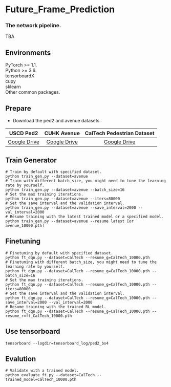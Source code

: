 # Future_Frame_Prediction


### The network pipeline.  
TBA

## Environments  
PyTorch >= 1.1.  
Python >= 3.6.  
tensorboardX  
cupy  
sklearn  
Other common packages.  

## Prepare
- Download the ped2 and avenue datasets.  

|USCD Ped2                                                                           | CUHK Avenue                                                                        | CalTech Pedestrian Dataset                          |
|:----------------------------------------------------------------------------------:|:----------------------------------------------------------------------------------:| :--------------------------------------------------:|
|[Google Drive](https://drive.google.com/open?id=1PO5BCMHUnmyb4NRSBFu28squcDv5VWTR)  | [Google Drive](https://drive.google.com/open?id=1b1q0kuc88rD5qDf5FksMwcJ43js4opbe) | [Google Drive](https://drive.google.com/drive/folders/1IBlcJP8YsCaT81LwQ2YwQJac8bf1q8xF) |



## Train Generator
```Shell
# Train by default with specified dataset.
python train_gen.py --dataset=avenue
# Train with different batch_size, you might need to tune the learning rate by yourself.
python train_gen.py --dataset=avenue --batch_size=16
# Set the max training iterations.
python train_gen.py --dataset=avenue --iters=80000
# Set the save interval and the validation interval.
python train_gen.py --dataset=avenue --save_interval=2000 --val_interval=2000
# Resume training with the latest trained model or a specified model.
python train_gen.py --dataset=avenue --resume latest [or avenue_10000.pth]

```

## Finetuning
```Shell
# Finetuning by default with specified dataset.
python ft_dqn.py --dataset=CalTech --resume_g=CalTech_10000.pth
# Finetuning with different batch_size, you might need to tune the learning rate by yourself.
python ft_dqn.py --dataset=CalTech --resume_g=CalTech_10000.pth --batch_size=16
# Set the max training iterations.
python ft_dqn.py --dataset=CalTech --resume_g=CalTech_10000.pth --iters=80000
# Set the save interval and the validation interval.
python ft_dqn.py --dataset=CalTech --resume_g=CalTech_10000.pth --save_interval=2000 --val_interval=2000
# Resume training with the trained RL model.
python ft_dqn.py --dataset=CalTech --resume_g=CalTech_10000.pth --resume_r=ft_CalTech_10000.pth

```

## Use tensorboard
```Shell
tensorboard --logdir=tensorboard_log/ped2_bs4
```

## Evalution
```Shell
# Validate with a trained model.
python evaluate_ft.py --dataset=CalTech --trained_model=CalTech_10000.pth
```
